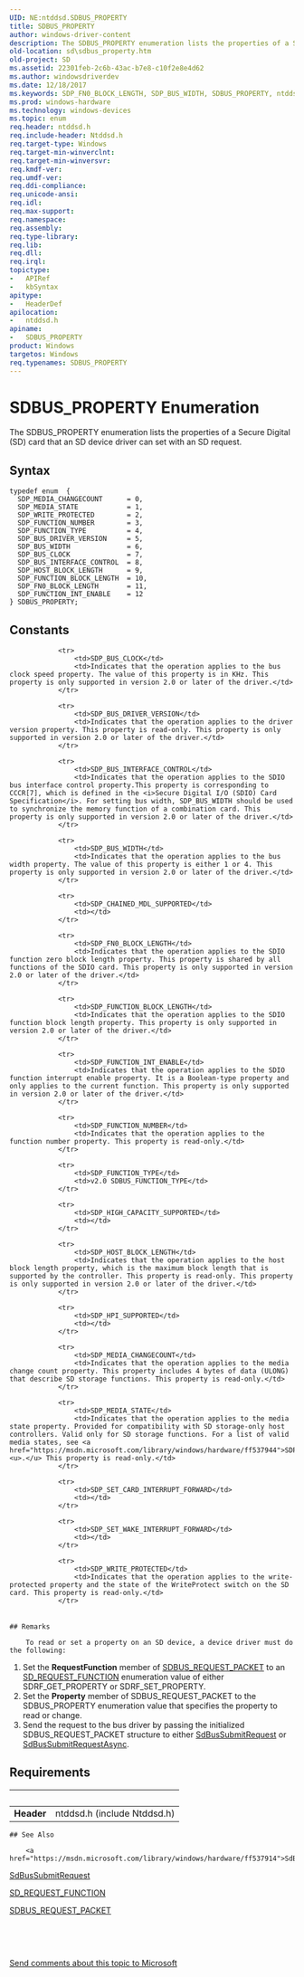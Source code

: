 ```yaml
---
UID: NE:ntddsd.SDBUS_PROPERTY
title: SDBUS_PROPERTY
author: windows-driver-content
description: The SDBUS_PROPERTY enumeration lists the properties of a Secure Digital (SD) card that an SD device driver can set with an SD request.
old-location: sd\sdbus_property.htm
old-project: SD
ms.assetid: 22301feb-2c6b-43ac-b7e8-c10f2e8e4d62
ms.author: windowsdriverdev
ms.date: 12/18/2017
ms.keywords: SDP_FN0_BLOCK_LENGTH, SDP_BUS_WIDTH, SDBUS_PROPERTY, ntddsd/SDP_FUNCTION_INT_ENABLE, SDP_BUS_INTERFACE_CONTROL, ntddsd/SDP_BUS_WIDTH, ntddsd/SDP_MEDIA_STATE, ntddsd/SDP_BUS_CLOCK, SDP_WRITE_PROTECTED, ntddsd/SDP_FUNCTION_TYPE, SDBUS_PROPERTY enumeration [Buses], ntddsd/SDP_FUNCTION_BLOCK_LENGTH, ntddsd/SDP_HOST_BLOCK_LENGTH, SDP_MEDIA_CHANGECOUNT, SDP_FUNCTION_INT_ENABLE, ntddsd/SDP_FUNCTION_NUMBER, ntddsd/SDP_BUS_DRIVER_VERSION, ntddsd/SDBUS_PROPERTY, SD.sdbus_property, ntddsd/SDP_BUS_INTERFACE_CONTROL, ntddsd/SDP_FN0_BLOCK_LENGTH, SDP_BUS_CLOCK, sd-structs_257d86c6-0dd9-4f44-b85d-61647d2d8e8b.xml, SDP_FUNCTION_TYPE, SDP_FUNCTION_BLOCK_LENGTH, ntddsd/SDP_MEDIA_CHANGECOUNT, SDP_HOST_BLOCK_LENGTH, ntddsd/SDP_WRITE_PROTECTED, SDP_FUNCTION_NUMBER, SDP_BUS_DRIVER_VERSION, SDP_MEDIA_STATE
ms.prod: windows-hardware
ms.technology: windows-devices
ms.topic: enum
req.header: ntddsd.h
req.include-header: Ntddsd.h
req.target-type: Windows
req.target-min-winverclnt: 
req.target-min-winversvr: 
req.kmdf-ver: 
req.umdf-ver: 
req.ddi-compliance: 
req.unicode-ansi: 
req.idl: 
req.max-support: 
req.namespace: 
req.assembly: 
req.type-library: 
req.lib: 
req.dll: 
req.irql: 
topictype:
-	APIRef
-	kbSyntax
apitype:
-	HeaderDef
apilocation:
-	ntddsd.h
apiname:
-	SDBUS_PROPERTY
product: Windows
targetos: Windows
req.typenames: SDBUS_PROPERTY
---
```


# SDBUS_PROPERTY Enumeration
The SDBUS_PROPERTY enumeration lists the properties of a Secure Digital (SD) card that an SD device driver can set with an SD request.

## Syntax
````
typedef enum  { 
  SDP_MEDIA_CHANGECOUNT      = 0,
  SDP_MEDIA_STATE            = 1,
  SDP_WRITE_PROTECTED        = 2,
  SDP_FUNCTION_NUMBER        = 3,
  SDP_FUNCTION_TYPE          = 4,
  SDP_BUS_DRIVER_VERSION     = 5,
  SDP_BUS_WIDTH              = 6,
  SDP_BUS_CLOCK              = 7,
  SDP_BUS_INTERFACE_CONTROL  = 8,
  SDP_HOST_BLOCK_LENGTH      = 9,
  SDP_FUNCTION_BLOCK_LENGTH  = 10,
  SDP_FN0_BLOCK_LENGTH       = 11,
  SDP_FUNCTION_INT_ENABLE    = 12
} SDBUS_PROPERTY;
````

## Constants

<table>
            
                <tr>
                    <td>SDP_BUS_CLOCK</td>
                    <td>Indicates that the operation applies to the bus clock speed property. The value of this property is in KHz. This property is only supported in version 2.0 or later of the driver.</td>
                </tr>
            
                <tr>
                    <td>SDP_BUS_DRIVER_VERSION</td>
                    <td>Indicates that the operation applies to the driver version property. This property is read-only. This property is only supported in version 2.0 or later of the driver.</td>
                </tr>
            
                <tr>
                    <td>SDP_BUS_INTERFACE_CONTROL</td>
                    <td>Indicates that the operation applies to the SDIO bus interface control property.This property is corresponding to CCCR[7], which is defined in the <i>Secure Digital I/O (SDIO) Card Specification</i>. For setting bus width, SDP_BUS_WIDTH should be used to synchronize the memory function of a combination card. This property is only supported in version 2.0 or later of the driver.</td>
                </tr>
            
                <tr>
                    <td>SDP_BUS_WIDTH</td>
                    <td>Indicates that the operation applies to the bus width property. The value of this property is either 1 or 4. This property is only supported in version 2.0 or later of the driver.</td>
                </tr>
            
                <tr>
                    <td>SDP_CHAINED_MDL_SUPPORTED</td>
                    <td></td>
                </tr>
            
                <tr>
                    <td>SDP_FN0_BLOCK_LENGTH</td>
                    <td>Indicates that the operation applies to the SDIO function zero block length property. This property is shared by all functions of the SDIO card. This property is only supported in version 2.0 or later of the driver.</td>
                </tr>
            
                <tr>
                    <td>SDP_FUNCTION_BLOCK_LENGTH</td>
                    <td>Indicates that the operation applies to the SDIO function block length property. This property is only supported in version 2.0 or later of the driver.</td>
                </tr>
            
                <tr>
                    <td>SDP_FUNCTION_INT_ENABLE</td>
                    <td>Indicates that the operation applies to the SDIO function interrupt enable property. It is a Boolean-type property and only applies to the current function. This property is only supported in version 2.0 or later of the driver.</td>
                </tr>
            
                <tr>
                    <td>SDP_FUNCTION_NUMBER</td>
                    <td>Indicates that the operation applies to the function number property. This property is read-only.</td>
                </tr>
            
                <tr>
                    <td>SDP_FUNCTION_TYPE</td>
                    <td>v2.0 SDBUS_FUNCTION_TYPE</td>
                </tr>
            
                <tr>
                    <td>SDP_HIGH_CAPACITY_SUPPORTED</td>
                    <td></td>
                </tr>
            
                <tr>
                    <td>SDP_HOST_BLOCK_LENGTH</td>
                    <td>Indicates that the operation applies to the host block length property, which is the maximum block length that is supported by the controller. This property is read-only. This property is only supported in version 2.0 or later of the driver.</td>
                </tr>
            
                <tr>
                    <td>SDP_HPI_SUPPORTED</td>
                    <td></td>
                </tr>
            
                <tr>
                    <td>SDP_MEDIA_CHANGECOUNT</td>
                    <td>Indicates that the operation applies to the media change count property. This property includes 4 bytes of data (ULONG) that describe SD storage functions. This property is read-only.</td>
                </tr>
            
                <tr>
                    <td>SDP_MEDIA_STATE</td>
                    <td>Indicates that the operation applies to the media state property. Provided for compatibility with SD storage-only host controllers. Valid only for SD storage functions. For a list of valid media states, see <a href="https://msdn.microsoft.com/library/windows/hardware/ff537944">SDPROP_MEDIA_STATE</a><u>.</u> This property is read-only.</td>
                </tr>
            
                <tr>
                    <td>SDP_SET_CARD_INTERRUPT_FORWARD</td>
                    <td></td>
                </tr>
            
                <tr>
                    <td>SDP_SET_WAKE_INTERRUPT_FORWARD</td>
                    <td></td>
                </tr>
            
                <tr>
                    <td>SDP_WRITE_PROTECTED</td>
                    <td>Indicates that the operation applies to the write-protected property and the state of the WriteProtect switch on the SD card. This property is read-only.</td>
                </tr>
</table>

    ## Remarks

        To read or set a property on an SD device, a device driver must do the following:

<ol>
<li>
Set the <b>RequestFunction</b> member of <a href="https://msdn.microsoft.com/09b30bf0-fe85-4ad5-bd3e-113ed3a093ac">SDBUS_REQUEST_PACKET</a> to an <a href="https://msdn.microsoft.com/library/windows/hardware/ff538012">SD_REQUEST_FUNCTION</a> enumeration value of either SDRF_GET_PROPERTY or SDRF_SET_PROPERTY.

</li>
<li>
Set the <b>Property</b> member of SDBUS_REQUEST_PACKET to the SDBUS_PROPERTY enumeration value that specifies the property to read or change.

</li>
<li>
Send the request to the bus driver by passing the initialized SDBUS_REQUEST_PACKET structure to either <a href="https://msdn.microsoft.com/library/windows/hardware/ff537909">SdBusSubmitRequest</a> or <a href="https://msdn.microsoft.com/library/windows/hardware/ff537914">SdBusSubmitRequestAsync</a>.

</li>
</ol>

## Requirements
| &nbsp; | &nbsp; |
| ---- |:---- |
| **Header** | ntddsd.h (include Ntddsd.h) |

    ## See Also

        <a href="https://msdn.microsoft.com/library/windows/hardware/ff537914">SdBusSubmitRequestAsync</a>



<a href="https://msdn.microsoft.com/library/windows/hardware/ff537909">SdBusSubmitRequest</a>



<a href="https://msdn.microsoft.com/library/windows/hardware/ff538012">SD_REQUEST_FUNCTION</a>



<a href="https://msdn.microsoft.com/09b30bf0-fe85-4ad5-bd3e-113ed3a093ac">SDBUS_REQUEST_PACKET</a>



 

 

<a href="mailto:wsddocfb@microsoft.com?subject=Documentation%20feedback [SD\buses]:%20SDBUS_PROPERTY enumeration%20 RELEASE:%20(12/18/2017)&amp;body=%0A%0APRIVACY STATEMENT%0A%0AWe use your feedback to improve the documentation. We don't use your email address for any other purpose, and we'll remove your email address from our system after the issue that you're reporting is fixed. While we're working to fix this issue, we might send you an email message to ask for more info. Later, we might also send you an email message to let you know that we've addressed your feedback.%0A%0AFor more info about Microsoft's privacy policy, see http://privacy.microsoft.com/en-us/default.aspx." title="Send comments about this topic to Microsoft">Send comments about this topic to Microsoft</a>